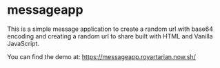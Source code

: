 # messageapp
This is a simple message application to create a random url with base64 encoding and creating a random url to share built with HTML and Vanilla JavaScript.


You can find the demo at: 
https://messageapp.royartarian.now.sh/


